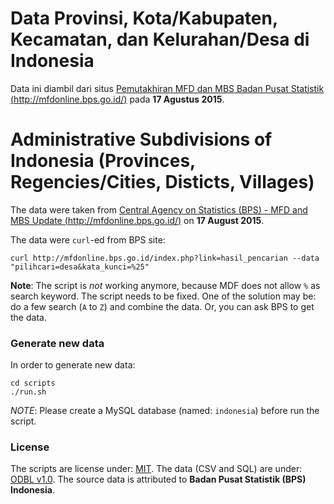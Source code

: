 # Data Provinsi, Kota/Kabupaten, Kecamatan, dan Kelurahan/Desa di Indonesia
Data ini diambil dari situs [Pemutakhiran MFD dan MBS
Badan Pusat Statistik (http://mfdonline.bps.go.id/)](http://mfdonline.bps.go.id/) pada **17 Agustus 2015**.

# Administrative Subdivisions of Indonesia (Provinces, Regencies/Cities, Disticts, Villages)
The data were taken from [Central Agency on Statistics (BPS) - MFD and MBS Update (http://mfdonline.bps.go.id/)](http://mfdonline.bps.go.id/) on **17 August 2015**.

The data were `curl`-ed from BPS site:

    curl http://mfdonline.bps.go.id/index.php?link=hasil_pencarian --data "pilihcari=desa&kata_kunci=%25"
    
**Note**: The script is *not* working anymore, because MDF does not allow `%` as search keyword. The script needs to be fixed. One of the solution may be: do a few search (`A` to `Z`) and combine the data. Or, you can ask BPS to get the data.

### Generate new data

In order to generate new data:

    cd scripts
    ./run.sh

*NOTE*: Please create a MySQL database (named: `indonesia`) before run the script.

### License

The scripts are license under: [MIT](license.md).
The data (CSV and SQL) are under: [ODBL v1.0](odbl-10.md).
The source data is attributed to **Badan Pusat Statistik (BPS) Indonesia**.
